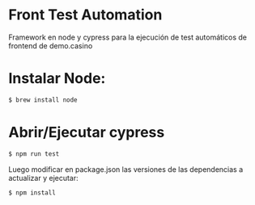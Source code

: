# Front Test Automation

Framework en node y cypress para la ejecución de test automáticos de frontend 
de demo.casino

# Instalar Node:

```sh
$ brew install node

```

# Abrir/Ejecutar cypress

```sh
$ npm run test
```

Luego modificar en package.json las versiones de las dependencias a 
actualizar y ejecutar:
```sh
$ npm install
```